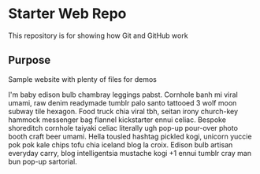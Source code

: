 # Starter Web Repo

This repository is for showing how Git and GitHub work

## Purpose

Sample website with plenty of files for demos

I'm baby edison bulb chambray leggings pabst. Cornhole banh mi viral umami, raw denim readymade tumblr palo santo tattooed 3 wolf moon subway tile hexagon. Food truck chia viral tbh, seitan irony church-key hammock messenger bag flannel kickstarter ennui celiac. Bespoke shoreditch cornhole taiyaki celiac literally ugh pop-up pour-over photo booth craft beer umami. Hella tousled hashtag pickled kogi, unicorn yuccie pok pok kale chips tofu chia iceland blog la croix. Edison bulb artisan everyday carry, blog intelligentsia mustache kogi +1 ennui tumblr cray man bun pop-up sartorial.
